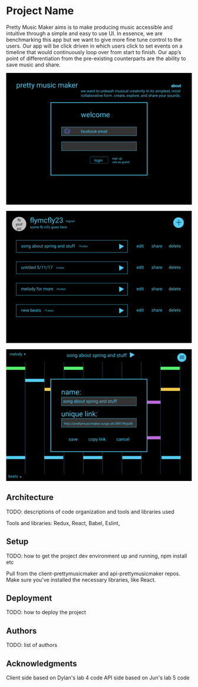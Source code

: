 # Project Name

Pretty Music Maker aims is to make producing music accessible and intuitive through a simple and easy to use UI. In essence, we are benchmarking this app but we want to give more fine tune control to the users. Our app will be click driven in which users click to set events on a timeline that would continuously loop over from start to finish. Our app’s point of differentiation from the pre-existing counterparts are the ability to save music and share.

![](./images/welcome%20page.png)

![](./images/user%20profile.png)

![](./images/editor.png)

## Architecture

TODO:  descriptions of code organization and tools and libraries used

Tools and libraries: Redux, React, Babel, Eslint, 

## Setup

TODO: how to get the project dev environment up and running, npm install etc

Pull from the client-prettymusicmaker and api-prettymusicmaker repos. Make sure you've installed the necessary libraries, like React.

## Deployment

TODO: how to deploy the project

## Authors

TODO: list of authors

## Acknowledgments

Client side based on Dylan's lab 4 code
API side based on Jun's lab 5 code
